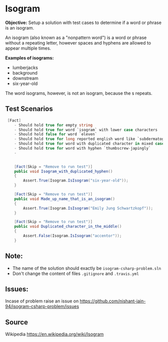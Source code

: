 # Isogram

**Objective:** Setup a solution with test cases to determine if a word or phrase is an isogram.

An isogram (also known as a "nonpattern word") is a word or phrase without a repeating letter, however spaces and hyphens are allowed to appear multiple times.

**Examples of isograms:**
  - lumberjacks
  - background
  - downstream
  - six-year-old

The word isograms, however, is not an isogram, because the s repeats.

## Test Scenarios

```csharp
 [Fact]
    - Should hold true for empty string
    - Should hold true for word `isogram` with lower case characters
    - Should hold false for word `eleven`
    - Should hold true for long reported english word like `subdermatoglyphic`
    - Should hold true for word with duplicated character in mixed case `Alphabet`
    - Should hold true for word with hyphen `thumbscrew-japingly`
    - 
    

    [Fact(Skip = "Remove to run test")]
    public void Isogram_with_duplicated_hyphen()
    {
        Assert.True(Isogram.IsIsogram("six-year-old"));
    }

    [Fact(Skip = "Remove to run test")]
    public void Made_up_name_that_is_an_isogram()
    {
        Assert.True(Isogram.IsIsogram("Emily Jung Schwartzkopf"));
    }

    [Fact(Skip = "Remove to run test")]
    public void Duplicated_character_in_the_middle()
    {
        Assert.False(Isogram.IsIsogram("accentor"));
    }
```

## Note:
- The name of the solution should exactly be `isogram-csharp-problem.sln`
- Don't change the content of files `.gitignore` and `.travis.yml`

## Issues:

Incase of problem raise an issue on https://github.com/nishant-jain-94/isogram-csharp-problem/issues

## Source

Wikipedia https://en.wikipedia.org/wiki/Isogram